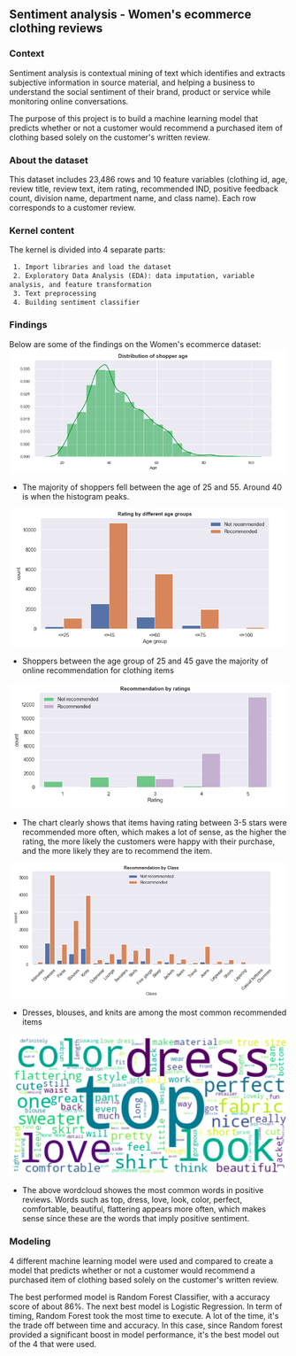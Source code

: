 ## Sentiment analysis - Women's ecommerce clothing reviews

### Context
Sentiment analysis is contextual mining of text which identifies and extracts subjective information in source material, 
and helping a business to understand the social sentiment of their brand, product or service while monitoring online conversations.

The purpose of this project is to build a machine learning model that predicts whether or not a customer would recommend a purchased item of 
clothing based solely on the customer's written review.

### About the dataset
This dataset includes 23,486 rows and 10 feature variables (clothing id, age, review title, review text, item rating, recommended IND, positive feedback count, 
division name, department name, and class name). Each row corresponds to a customer review.

### Kernel content
The kernel is divided into 4 separate parts: 

     1. Import libraries and load the dataset
     2. Exploratory Data Analysis (EDA): data imputation, variable analysis, and feature transformation
     3. Text preprocessing 
     4. Building sentiment classifier

### Findings
Below are some of the findings on the Women's ecommerce dataset:
![Screenshot](pic1.png)

* The majority of shoppers fell between the age of 25 and 55. Around 40 is when the histogram peaks.

![Screenshot](pic2.png)

* Shoppers between the age group of 25 and 45 gave the majority of online recommendation for clothing items

![Screenshot](pic3.png)

* The chart clearly shows that items having rating between 3-5 stars were recommended more often, which makes a lot of sense, as the higher the rating, the more likely the customers were happy with their purchase, and the more likely they are to recommend the item.

![Screenshot](pic4.png)

* Dresses, blouses, and knits are among the most common recommended items

![Screenshot](pic5.png)

* The above wordcloud showes the most common words in positive reviews. Words such as top, dress, love, look, color, perfect, comfortable, beautiful, flattering appears more often, which makes sense since these are the words that imply positive sentiment.

### Modeling
4 different machine learning model were used and compared to create a model that predicts whether or not a customer would recommend a purchased item of 
clothing based solely on the customer's written review.

The best performed model is Random Forest Classifier, with a accuracy score of about 86%. The next best model is Logistic Regression. In term of timing, Random Forest took the most time to execute. A lot of the time, it's the trade off between time and accuracy. In this case, since Random forest provided a significant boost in model performance, it's the best model out of the 4 that were used.
